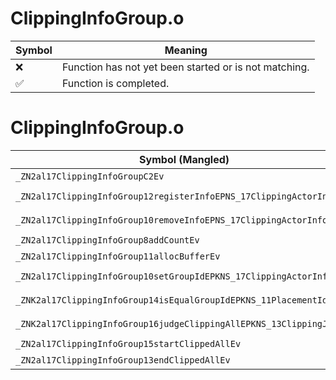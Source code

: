 # ClippingInfoGroup.o
| Symbol | Meaning 
| ------------- | ------------- 
| :x: | Function has not yet been started or is not matching. 
| :white_check_mark: | Function is completed. 


# ClippingInfoGroup.o
| Symbol (Mangled) | Symbol (Demangled) | Decompiled? |
| ------------- |  ------------- | ------------- |
| `_ZN2al17ClippingInfoGroupC2Ev` | `al::ClippingInfoGroup::ClippingInfoGroup(void)` | :x: |
| `_ZN2al17ClippingInfoGroup12registerInfoEPNS_17ClippingActorInfoE` | `al::ClippingInfoGroup::registerInfo(al::ClippingActorInfo *)` | :x: |
| `_ZN2al17ClippingInfoGroup10removeInfoEPNS_17ClippingActorInfoE` | `al::ClippingInfoGroup::removeInfo(al::ClippingActorInfo *)` | :x: |
| `_ZN2al17ClippingInfoGroup8addCountEv` | `al::ClippingInfoGroup::addCount(void)` | :x: |
| `_ZN2al17ClippingInfoGroup11allocBufferEv` | `al::ClippingInfoGroup::allocBuffer(void)` | :x: |
| `_ZN2al17ClippingInfoGroup10setGroupIdEPKNS_17ClippingActorInfoE` | `al::ClippingInfoGroup::setGroupId(al::ClippingActorInfo const*)` | :x: |
| `_ZNK2al17ClippingInfoGroup14isEqualGroupIdEPKNS_11PlacementIdE` | `al::ClippingInfoGroup::isEqualGroupId(al::PlacementId const*)const` | :x: |
| `_ZNK2al17ClippingInfoGroup16judgeClippingAllEPKNS_13ClippingJudgeE` | `al::ClippingInfoGroup::judgeClippingAll(al::ClippingJudge const*)const` | :x: |
| `_ZN2al17ClippingInfoGroup15startClippedAllEv` | `al::ClippingInfoGroup::startClippedAll(void)` | :x: |
| `_ZN2al17ClippingInfoGroup13endClippedAllEv` | `al::ClippingInfoGroup::endClippedAll(void)` | :x: |
